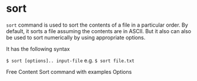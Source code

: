 # sort

`sort` command is used to sort the contents of a file in a particular order. By default, it sorts a file assuming the contents are in ASCII. But it also can also be used to sort numerically by using appropriate options.

It has the following syntax

`$ sort [options].. input-file` e.g. `$ sort file.txt`

<ResourceGroupTitle>Free Content</ResourceGroupTitle>
<BadgeLink colorScheme='yellow' badgeText='Read' href='https://www.geeksforgeeks.org/sort-command-linuxunix-examples/'>Sort command with examples</BadgeLink>
<BadgeLink colorScheme='yellow' badgeText='Read' href='https://en.wikipedia.org/wiki/Sort_(Unix)'>Options</BadgeLink>

